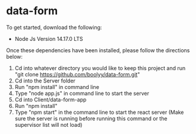 # data-form

To get started, download the following:
- Node Js Version 14.17.0 LTS

Once these dependencies have been installed, please follow the directions below:
1. Cd into whatever directory you would like to keep this project and run "git clone https://github.com/boolyy/data-form.git" 
2. Cd into the Server folder
3. Run "npm install" in command line
4. Type "node app.js" in command line to start the server
5. Cd into Client/data-form-app
6. Run "npm install"
7. Type "npm start" in the command line to start the react server (Make sure the server is running before running this command or the supervisor list will not load)
